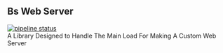 <h2>Bs Web Server</h2>

[![pipeline status](http://gitlabbsstudios.ddns.net/bs-studios/bs-web-server/badges/master/pipeline.svg)](http://gitlabbsstudios.ddns.net/bs-studios/bs-web-server/-/commits/master)<br />
A Library Designed to Handle The Main Load For Making A Custom Web Server
